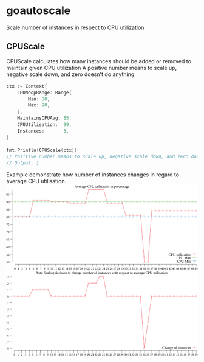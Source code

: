 # goautoscale
Scale number of instances in respect to CPU utilization.

## CPUScale
CPUScale calculates how many instances should be added or removed to maintain given CPU utilization
A positive number means to scale up, negative scale down, and zero doesn't do anything.
```go
ctx := Context{
    CPUNoopRange: Range{
        Min: 80,
        Max: 90,
    },
    MaintainsCPUAvg: 85,
    CPUUtilisation:  99,
    Instances:       3,
}

fmt.Println(CPUScale(ctx))
// Positive number means to scale up, negative scale down, and zero don't do anything
// Output: 1
```

Example demonstrate how number of instances changes in regard to average CPU utilisation.
![Average CPU utilization in percentage](./autoscaling_by_test_cpu.png)
![Auto Scaling decision to change number of instances with respect to average CPU utilisation](./autoscaling_by_test_inst.png)